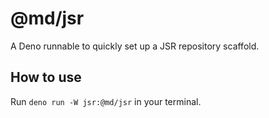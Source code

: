 # @md/jsr

A Deno runnable to quickly set up a JSR repository scaffold.

## How to use

Run `deno run -W jsr:@md/jsr` in your terminal.
